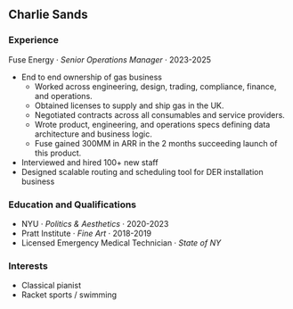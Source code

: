 ## Charlie Sands

### Experience

Fuse Energy · *Senior Operations Manager* · 2023-2025 

- End to end ownership of gas business
    - Worked across engineering, design, trading, compliance, finance, and operations.
    - Obtained licenses to supply and ship gas in the UK.
    - Negotiated contracts across all consumables and service providers.
    - Wrote product, engineering, and operations specs defining data architecture and business logic.
    - Fuse gained 300MM in ARR in the 2 months succeeding launch of this product.
- Interviewed and hired 100+ new staff
- Designed scalable routing and scheduling tool for DER installation business

### Education and Qualifications

- NYU · *Politics & Aesthetics* · 2020-2023
- Pratt Institute · *Fine Art* · 2018-2019
- Licensed Emergency Medical Technician · *State of NY*

### Interests

- Classical pianist
- Racket sports / swimming
